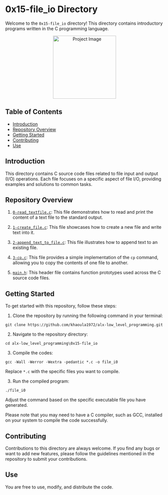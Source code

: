 # 0x15-file_io Directory

Welcome to the `0x15-file_io` directory! This directory contains introductory programs written in the C programming language.

<div align="center">
  <img src="https://i.pinimg.com/originals/f3/58/b6/f358b62998e8d639a62bac7f4c17d1d7.png" alt="Project Image" width="200">
</div>

## Table of Contents

- [Introduction](#introduction)
- [Repository Overview](#repository-overview)
- [Getting Started](#getting-started)
- [Contributing](#contributing)
- [Use](#use)

## Introduction

This directory contains C source code files related to file input and output (I/O) operations. Each file focuses on a specific aspect of file I/O, providing examples and solutions to common tasks.

## Repository Overview

1. [`0-read_textfile.c`](./0-read_textfile.c): This file demonstrates how to read and print the content of a text file to the standard output.
   
2. [`1-create_file.c`](./1-create_file.c): This file showcases how to create a new file and write text into it.
   
3. [`2-append_text_to_file.c`](./2-append_text_to_file.c): This file illustrates how to append text to an existing file.
   
4. [`3-cp.c`](./3-cp.c): This file provides a simple implementation of the `cp` command, allowing you to copy the contents of one file to another.
   
5. [`main.h`](./main.h): This header file contains function prototypes used across the C source code files.

## Getting Started

To get started with this repository, follow these steps:

1. Clone the repository by running the following command in your terminal:
```   
git clone https://github.com/khaoula1972/alx-low_level_programming.git
``` 
2. Navigate to the repository directory:
```
cd alx-low_level_programming\0x15-file_io
```
3. Compile the codes:
``` 
gcc -Wall -Werror -Wextra -pedantic *.c -o file_i0
``` 
Replace `*.c` with the specific files you want to compile.

3. Run the compiled program:
``` 
./file_i0
``` 
Adjust the command based on the specific executable file you have generated.

Please note that you may need to have a C compiler, such as GCC, installed on your system to compile the code successfully.

## Contributing

Contributions to this directory are always welcome. If you find any bugs or want to add new features, please follow the guidelines mentioned in the repository to submit your contributions.

## Use

You are free to use, modify, and distribute the code.


